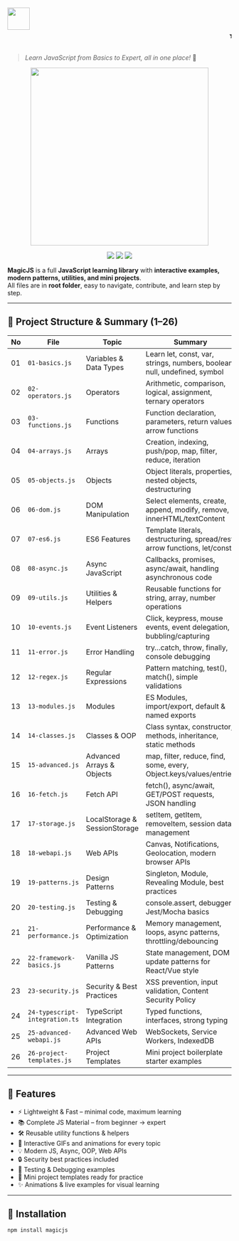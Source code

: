 # <img src="assets/magic-title.gif" width="50"/> <marquee behavior="scroll" direction="left">✨ MagicJS ✨</marquee>
> _Learn JavaScript from Basics to Expert, all in one place!_ 🌟

<p align="center">
  <img src="assets/magic.gif" width="400"/>
</p>

<p align="center">
  <img src="https://img.shields.io/badge/license-MIT-green?style=flat-square"/>
  <img src="https://img.shields.io/badge/Level-Beginner%20→%20Expert-blue?style=flat-square"/>
  <img src="https://img.shields.io/badge/Interactive%20&%20Fun-%E2%9C%A8-orange?style=flat-square"/>
</p>

**MagicJS** is a full **JavaScript learning library** with **interactive examples, modern patterns, utilities, and mini projects**.  
All files are in **root folder**, easy to navigate, contribute, and learn step by step.

---

## 📂 Project Structure & Summary (1–26)

| No | File | Topic | Summary |
|----|------|-------|---------|
|01|`01-basics.js`|Variables & Data Types|Learn let, const, var, strings, numbers, boolean, null, undefined, symbol|
|02|`02-operators.js`|Operators|Arithmetic, comparison, logical, assignment, ternary operators|
|03|`03-functions.js`|Functions|Function declaration, parameters, return values, arrow functions|
|04|`04-arrays.js`|Arrays|Creation, indexing, push/pop, map, filter, reduce, iteration|
|05|`05-objects.js`|Objects|Object literals, properties, nested objects, destructuring|
|06|`06-dom.js`|DOM Manipulation|Select elements, create, append, modify, remove, innerHTML/textContent|
|07|`07-es6.js`|ES6 Features|Template literals, destructuring, spread/rest, arrow functions, let/const|
|08|`08-async.js`|Async JavaScript|Callbacks, promises, async/await, handling asynchronous code|
|09|`09-utils.js`|Utilities & Helpers|Reusable functions for string, array, number operations|
|10|`10-events.js`|Event Listeners|Click, keypress, mouse events, event delegation, bubbling/capturing|
|11|`11-error.js`|Error Handling|try…catch, throw, finally, console debugging|
|12|`12-regex.js`|Regular Expressions|Pattern matching, test(), match(), simple validations|
|13|`13-modules.js`|Modules|ES Modules, import/export, default & named exports|
|14|`14-classes.js`|Classes & OOP|Class syntax, constructor, methods, inheritance, static methods|
|15|`15-advanced.js`|Advanced Arrays & Objects|map, filter, reduce, find, some, every, Object.keys/values/entries|
|16|`16-fetch.js`|Fetch API|fetch(), async/await, GET/POST requests, JSON handling|
|17|`17-storage.js`|LocalStorage & SessionStorage|setItem, getItem, removeItem, session data management|
|18|`18-webapi.js`|Web APIs|Canvas, Notifications, Geolocation, modern browser APIs|
|19|`19-patterns.js`|Design Patterns|Singleton, Module, Revealing Module, best practices|
|20|`20-testing.js`|Testing & Debugging|console.assert, debugger, Jest/Mocha basics|
|21|`21-performance.js`|Performance & Optimization|Memory management, loops, async patterns, throttling/debouncing|
|22|`22-framework-basics.js`|Vanilla JS Patterns|State management, DOM update patterns for React/Vue style|
|23|`23-security.js`|Security & Best Practices|XSS prevention, input validation, Content Security Policy|
|24|`24-typescript-integration.ts`|TypeScript Integration|Typed functions, interfaces, strong typing|
|25|`25-advanced-webapi.js`|Advanced Web APIs|WebSockets, Service Workers, IndexedDB|
|26|`26-project-templates.js`|Project Templates|Mini project boilerplate starter examples|

---

## 🚀 Features

- ⚡ Lightweight & Fast – minimal code, maximum learning  
- 📚 Complete JS Material – from beginner → expert  
- 🛠️ Reusable utility functions & helpers  
- 🎨 Interactive GIFs and animations for every topic  
- 💡 Modern JS, Async, OOP, Web APIs  
- 🔒 Security best practices included  
- 🧪 Testing & Debugging examples  
- 🎁 Mini project templates ready for practice  
- ✨ Animations & live examples for visual learning  

---

## 📌 Installation

```bash
npm install magicjs
